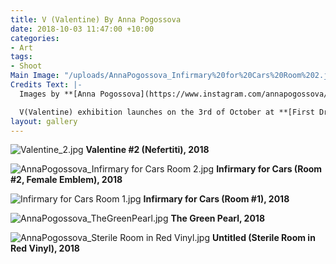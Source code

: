```yaml
---
title: V (Valentine) By Anna Pogossova
date: 2018-10-03 11:47:00 +10:00
categories:
- Art
tags:
- Shoot
Main Image: "/uploads/AnnaPogossova_Infirmary%20for%20Cars%20Room%202.jpg"
Credits Text: |-
  Images by **[Anna Pogossova](https://www.instagram.com/annapogossova/)**

  V(Valentine) exhibition launches on the 3rd of October at **[First Draft Gallery](http://firstdraft.org.au/)** until the 26th of October.
layout: gallery
---
```


![Valentine_2.jpg](/uploads/Valentine_2.jpg)
**Valentine #2 (Nefertiti), 2018**

![AnnaPogossova_Infirmary for Cars Room 2.jpg](/uploads/AnnaPogossova_Infirmary%20for%20Cars%20Room%202.jpg)
**Infirmary for Cars (Room #2, Female Emblem), 2018**

![Infirmary for Cars Room 1.jpg](/uploads/Infirmary%20for%20Cars%20Room%201.jpg)
**Infirmary for Cars (Room #1), 2018**

![AnnaPogossova_TheGreenPearl.jpg](/uploads/AnnaPogossova_TheGreenPearl.jpg)
**The Green Pearl, 2018**

![AnnaPogossova_Sterile Room in Red Vinyl.jpg](/uploads/AnnaPogossova_Sterile%20Room%20in%20Red%20Vinyl.jpg)
**Untitled (Sterile Room in Red Vinyl), 2018**
